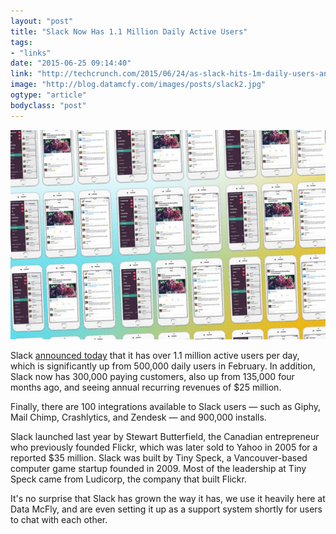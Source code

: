 ```yaml
---
layout: "post"
title: "Slack Now Has 1.1 Million Daily Active Users"
tags: 
- "links"
date: "2015-06-25 09:14:40"
link: "http://techcrunch.com/2015/06/24/as-slack-hits-1m-daily-users-and-900k-integration-installs-it-hires-april-underwood-as-head-of-platform/"
image: "http://blog.datamcfy.com/images/posts/slack2.jpg"
ogtype: "article"
bodyclass: "post"
---
```


<div class="box-wrap"><div class="box">
	<img src="/images/posts/slack2.jpg" />
</div></div>



Slack [announced today](http://techcrunch.com/2015/06/24/as-slack-hits-1m-daily-users-and-900k-integration-installs-it-hires-april-underwood-as-head-of-platform/) that it has over 1.1 million active users per day, which is significantly up from 500,000 daily users in February. In addition, Slack now has 300,000 paying customers, also up from 135,000 four months ago, and seeing annual recurring revenues of $25 million.

Finally, there are 100 integrations available to Slack users — such as Giphy, Mail Chimp, Crashlytics, and Zendesk — and 900,000 installs.

Slack launched last year by Stewart Butterfield, the Canadian entrepreneur who previously founded Flickr, which was later sold to Yahoo in 2005 for a reported $35 million. Slack was built by Tiny Speck, a Vancouver-based computer game startup founded in 2009. Most of the leadership at Tiny Speck came from Ludicorp, the company that built Flickr.

It's no surprise that Slack has grown the way it has, we use it heavily here at Data McFly, and are even setting it up as a support system shortly for users to chat with each other.